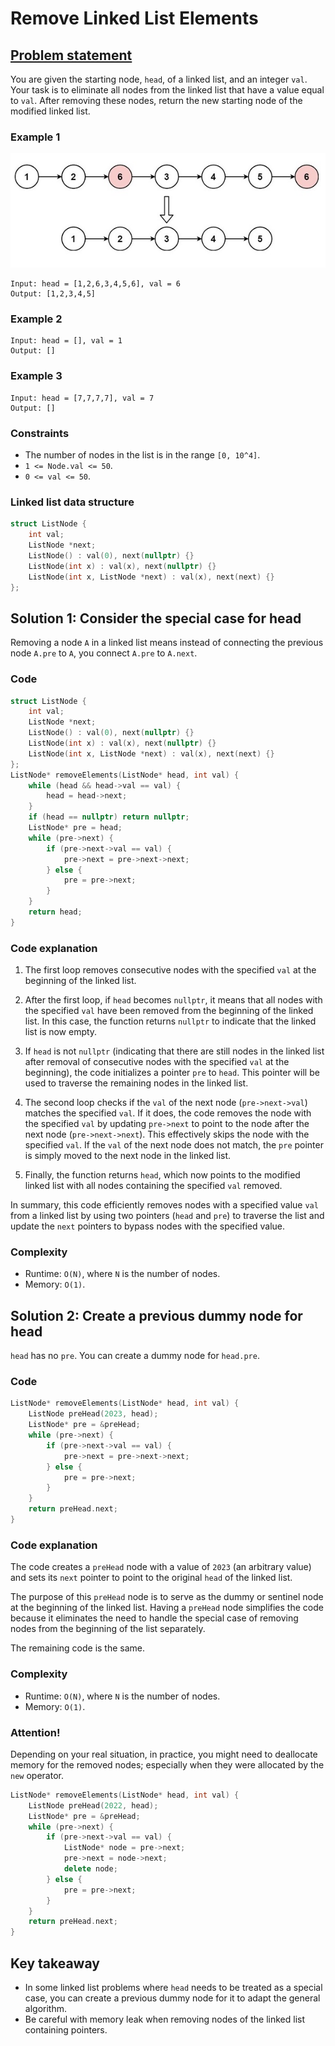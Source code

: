 # Remove Linked List Elements

## [Problem statement](https://leetcode.com/problems/remove-linked-list-elements/)

You are given the starting node, `head`, of a linked list, and an integer `val`. Your task is to eliminate all nodes from the linked list that have a value equal to `val`. After removing these nodes, return the new starting node of the modified linked list.

### Example 1

![The linked list of Example 1 and its result after the removal.](02_LL_203_removelinked-list.jpg)

```text
Input: head = [1,2,6,3,4,5,6], val = 6
Output: [1,2,3,4,5]
```

### Example 2
```text
Input: head = [], val = 1
Output: []
```

### Example 3
```text
Input: head = [7,7,7,7], val = 7
Output: []
```
 
### Constraints
* The number of nodes in the list is in the range `[0, 10^4]`.
* `1 <= Node.val <= 50`.
* `0 <= val <= 50`.

### Linked list data structure
```cpp
struct ListNode {
    int val;
    ListNode *next;
    ListNode() : val(0), next(nullptr) {}
    ListNode(int x) : val(x), next(nullptr) {}
    ListNode(int x, ListNode *next) : val(x), next(next) {}
};
```

## Solution 1: Consider the special case for head
Removing a node `A` in a linked list means instead of connecting the previous node `A.pre` to `A`, you connect `A.pre` to `A.next`.

### Code
```cpp
struct ListNode {
    int val;
    ListNode *next;
    ListNode() : val(0), next(nullptr) {}
    ListNode(int x) : val(x), next(nullptr) {}
    ListNode(int x, ListNode *next) : val(x), next(next) {}
};
ListNode* removeElements(ListNode* head, int val) {
    while (head && head->val == val) {
        head = head->next;
    }
    if (head == nullptr) return nullptr;
    ListNode* pre = head;
    while (pre->next) {
        if (pre->next->val == val) {
            pre->next = pre->next->next;
        } else {
            pre = pre->next;
        }
    }
    return head;
}
```

### Code explanation

1. The first loop removes consecutive nodes with the specified `val` at the beginning of the linked list.

2. After the first loop, if `head` becomes `nullptr`, it means that all nodes with the specified `val` have been removed from the beginning of the linked list. In this case, the function returns `nullptr` to indicate that the linked list is now empty.

3. If `head` is not `nullptr` (indicating that there are still nodes in the linked list after removal of consecutive nodes with the specified `val` at the beginning), the code initializes a pointer `pre` to `head`. This pointer will be used to traverse the remaining nodes in the linked list.

4. The second loop checks if the `val` of the next node (`pre->next->val`) matches the specified `val`. If it does, the code removes the node with the specified `val` by updating `pre->next` to point to the node after the next node (`pre->next->next`). This effectively skips the node with the specified `val`. If the `val` of the next node does not match, the `pre` pointer is simply moved to the next node in the linked list.

5. Finally, the function returns `head`, which now points to the modified linked list with all nodes containing the specified `val` removed.

In summary, this code efficiently removes nodes with a specified value `val` from a linked list by using two pointers (`head` and `pre`) to traverse the list and update the `next` pointers to bypass nodes with the specified value. 

### Complexity
* Runtime: `O(N)`, where `N` is the number of nodes.
* Memory: `O(1)`.

## Solution 2: Create a previous dummy node for head
`head` has no `pre`. You can create a dummy node for `head.pre`. 

### Code
```cpp
ListNode* removeElements(ListNode* head, int val) {
    ListNode preHead(2023, head);
    ListNode* pre = &preHead;
    while (pre->next) {
        if (pre->next->val == val) {
            pre->next = pre->next->next;
        } else {
            pre = pre->next;
        }
    }
    return preHead.next;
}
```
### Code explanation

The code creates a `preHead` node with a value of `2023` (an arbitrary value) and sets its `next` pointer to point to the original `head` of the linked list. 

The purpose of this `preHead` node is to serve as the dummy or sentinel node at the beginning of the linked list. Having a `preHead` node simplifies the code because it eliminates the need to handle the special case of removing nodes from the beginning of the list separately.

The remaining code is the same.

### Complexity
* Runtime: `O(N)`, where `N` is the number of nodes.
* Memory: `O(1)`.

### Attention!
Depending on your real situation, in practice, you might need to deallocate memory for the removed nodes; especially when they were allocated by the `new` operator.

```cpp
ListNode* removeElements(ListNode* head, int val) {
    ListNode preHead(2022, head);
    ListNode* pre = &preHead;
    while (pre->next) {
        if (pre->next->val == val) {
            ListNode* node = pre->next;
            pre->next = node->next;
            delete node;
        } else {
            pre = pre->next;
        }
    }
    return preHead.next;
}
```

## Key takeaway
* In some linked list problems where `head` needs to be treated as a special case, you can create a previous dummy node for it to adapt the general algorithm.
* Be careful with memory leak when removing nodes of the linked list containing pointers. 



